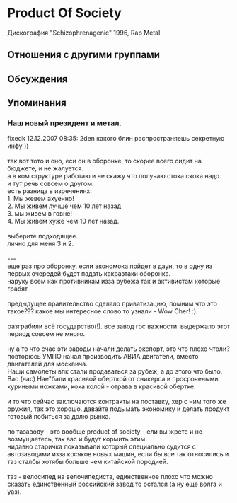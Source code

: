 # Product Of Society

Дискография
"Schizophrenagenic" 1996, Rap Metal

## Отношения с другими группами


## Обсуждения


## Упоминания

### Наш новый президент и метал.

fixedk 12.12.2007 08:35:
2den какого блин распространяешь секретную инфу ))<BR><BR>так вот тото и оно, еси он в оборонке, то скорее всего сидит на бюджете, и не жалуется.<BR>а в ком структуре работаю и не скажу что получаю стока скока надо. <BR>и тут речь совсем о другом.<BR>есть разница в изречениях:<BR>1. Мы жевем ахуенно!<BR>2. Мы живем лучше чем 10 лет назад<BR>3. мы живем в говне!<BR>4. Мы живем хуже чем 10 лет назад.<BR><BR>выберите подходящее.<BR>лично для меня 3 и 2.<BR><BR>---<BR>еще раз про оборонку. если экономока пойдет в даун, то в одну из первых очередей будет падать какразтаки оборонка.<BR>наруку всем как противникам изза рубежа так и активистам которые грабят.<BR><BR>предыдущее правительство сделало приватизацию, помним что это такое??? какое мы интересное слово то узнали - Wow Cher! :).<BR><BR>разграбили всё государство(!). все завод гос важности. выдержало этот период совсем не много.<BR><BR>ну а то что счас эти заводы начали делать экспорт, это что плохо чтоли?<BR>повторюсь УМПО начал производить АВИА двигатели, вместо двигателей для москвича.<BR>Наши самолеты впк стали продаваться за рубеж, а до этого что было.<BR>Вас (нас) Нае"бали красивой оберткой от сникерса и просрочеными куриными ножками, кока колой - отрава в красивой обертке.<BR><BR>и то что сейчас заключаются контракты на поставку, хер с ним того же оружия, так это хорошо. давайте подымать экономику и делать продукт готовый побиться за долю рынка.<BR><BR>по тазаводу - это вообще product of society - ели вы жрете и не возмущаетесь, так вас и будут кормить этим. <BR>нидавно старичка показывали который специально судится с автозаводами изза косяков новых машин, если бы все так относились и таз сталбы хотябы больше чем китайской породией.<BR><BR>таз - велосипед на велочипедиста, единственное плохо что можно сказать единственный российский завод то остался (а ну еще волга и уаз).

